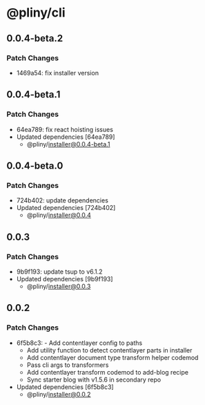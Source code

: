 # @pliny/cli

## 0.0.4-beta.2

### Patch Changes

- 1469a54: fix installer version

## 0.0.4-beta.1

### Patch Changes

- 64ea789: fix react hoisting issues
- Updated dependencies [64ea789]
  - @pliny/installer@0.0.4-beta.1

## 0.0.4-beta.0

### Patch Changes

- 724b402: update dependencies
- Updated dependencies [724b402]
  - @pliny/installer@0.0.4

## 0.0.3

### Patch Changes

- 9b9f193: update tsup to v6.1.2
- Updated dependencies [9b9f193]
  - @pliny/installer@0.0.3

## 0.0.2

### Patch Changes

- 6f5b8c3: - Add contentlayer config to paths
  - Add utility function to detect contentlayer parts in installer
  - Add contentlayer document type transform helper codemod
  - Pass cli args to transformers
  - Add contentlayer transform codemod to add-blog recipe
  - Sync starter blog with v1.5.6 in secondary repo
- Updated dependencies [6f5b8c3]
  - @pliny/installer@0.0.2
